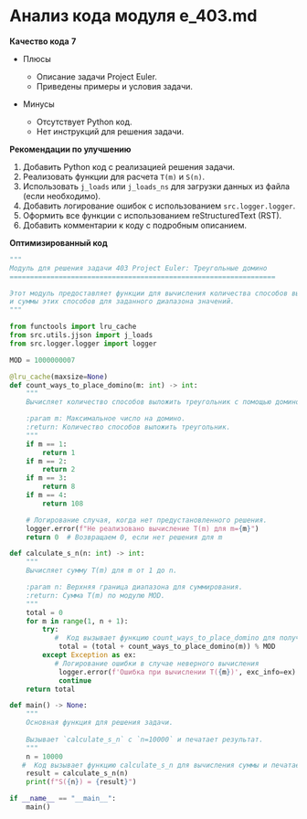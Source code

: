 # Анализ кода модуля e_403.md

**Качество кода**
**7**
- Плюсы
    -  Описание задачи Project Euler.
    -  Приведены примеры и условия задачи.

- Минусы
    - Отсутствует Python код.
    - Нет инструкций для решения задачи.

**Рекомендации по улучшению**

1.  Добавить Python код с реализацией решения задачи.
2.  Реализовать функции для расчета `T(m)` и `S(n)`.
3.  Использовать `j_loads` или `j_loads_ns` для загрузки данных из файла (если необходимо).
4.  Добавить логирование ошибок с использованием `src.logger.logger`.
5.  Оформить все функции с использованием reStructuredText (RST).
6.  Добавить комментарии к коду с подробным описанием.

**Оптимизированный код**

```python
"""
Модуль для решения задачи 403 Project Euler: Треугольные домино
=================================================================

Этот модуль предоставляет функции для вычисления количества способов выкладывания треугольника из домино
и суммы этих способов для заданного диапазона значений.
"""

from functools import lru_cache
from src.utils.jjson import j_loads
from src.logger.logger import logger

MOD = 1000000007

@lru_cache(maxsize=None)
def count_ways_to_place_domino(m: int) -> int:
    """
    Вычисляет количество способов выложить треугольник с помощью домино из набора m.

    :param m: Максимальное число на домино.
    :return: Количество способов выложить треугольник.
    """
    if m == 1:
        return 1
    if m == 2:
        return 2
    if m == 3:
        return 8
    if m == 4:
        return 108

    # Логирование случая, когда нет предустановленного решения.
    logger.error(f"Не реализовано вычисление T(m) для m={m}")
    return 0  # Возвращаем 0, если нет решения для m

def calculate_s_n(n: int) -> int:
    """
    Вычисляет сумму T(m) для m от 1 до n.

    :param n: Верхняя граница диапазона для суммирования.
    :return: Сумма T(m) по модулю MOD.
    """
    total = 0
    for m in range(1, n + 1):
        try:
           #  Код вызывает функцию count_ways_to_place_domino для получения количества способов и суммирует результат.
            total = (total + count_ways_to_place_domino(m)) % MOD
        except Exception as ex:
           # Логирование ошибки в случае неверного вычисления
            logger.error(f'Ошибка при вычислении T({m})', exc_info=ex)
            continue
    return total

def main() -> None:
    """
    Основная функция для решения задачи.
    
    Вызывает `calculate_s_n` с `n=10000` и печатает результат.
    """
    n = 10000
   #  Код вызывает функцию calculate_s_n для вычисления суммы и печатает результат.
    result = calculate_s_n(n)
    print(f"S({n}) = {result}")

if __name__ == "__main__":
    main()
```